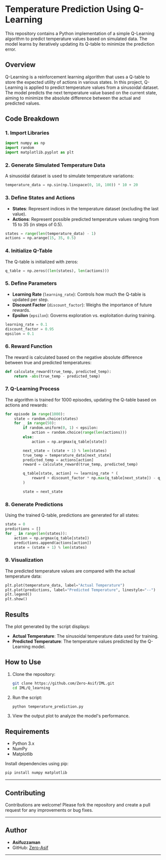 # Temperature Prediction Using Q-Learning

This repository contains a Python implementation of a simple Q-Learning algorithm to predict temperature values based on simulated data. The model learns by iteratively updating its Q-table to minimize the prediction error.

## Overview

Q-Learning is a reinforcement learning algorithm that uses a Q-table to store the expected utility of actions in various states. In this project, Q-Learning is applied to predict temperature values from a sinusoidal dataset. The model predicts the next temperature value based on the current state, aiming to minimize the absolute difference between the actual and predicted values.

## Code Breakdown

### 1. Import Libraries
```python
import numpy as np
import random
import matplotlib.pyplot as plt
```

### 2. Generate Simulated Temperature Data
A sinusoidal dataset is used to simulate temperature variations:
```python
temperature_data = np.sin(np.linspace(0, 10, 100)) * 10 + 20
```

### 3. Define States and Actions
- **States**: Represent indices in the temperature dataset (excluding the last value).
- **Actions**: Represent possible predicted temperature values ranging from 15 to 35 (in steps of 0.5).
```python
states = range(len(temperature_data) - 1)  
actions = np.arange(15, 35, 0.5)  
```

### 4. Initialize Q-Table
The Q-table is initialized with zeros:
```python
q_table = np.zeros((len(states), len(actions)))
```

### 5. Define Parameters
- **Learning Rate** (`learning_rate`): Controls how much the Q-table is updated per step.
- **Discount Factor** (`discount_factor`): Weighs the importance of future rewards.
- **Epsilon** (`epsilon`): Governs exploration vs. exploitation during training.
```python
learning_rate = 0.1
discount_factor = 0.95
epsilon = 0.1
```

### 6. Reward Function
The reward is calculated based on the negative absolute difference between true and predicted temperatures:
```python
def calculate_reward(true_temp, predicted_temp):
    return -abs(true_temp - predicted_temp)
```

### 7. Q-Learning Process
The algorithm is trained for 1000 episodes, updating the Q-table based on actions and rewards:
```python
for episode in range(1000):
    state = random.choice(states)
    for _ in range(50):
        if random.uniform(0, 1) < epsilon:
            action = random.choice(range(len(actions)))  
        else:
            action = np.argmax(q_table[state])

        next_state = (state + 1) % len(states)
        true_temp = temperature_data[next_state]
        predicted_temp = actions[action]
        reward = calculate_reward(true_temp, predicted_temp)

        q_table[state, action] += learning_rate * (
            reward + discount_factor * np.max(q_table[next_state]) - q_table[state, action]
        )

        state = next_state
```

### 8. Generate Predictions
Using the trained Q-table, predictions are generated for all states:
```python
state = 0
predictions = []
for _ in range(len(states)):
    action = np.argmax(q_table[state])
    predictions.append(actions[action])
    state = (state + 1) % len(states)
```

### 9. Visualization
The predicted temperature values are compared with the actual temperature data:
```python
plt.plot(temperature_data, label="Actual Temperature")
plt.plot(predictions, label="Predicted Temperature", linestyle="--")
plt.legend()
plt.show()
```

## Results
The plot generated by the script displays:
- **Actual Temperature**: The sinusoidal temperature data used for training.
- **Predicted Temperature**: The temperature values predicted by the Q-Learning model.

## How to Use

1. Clone the repository:
   ```bash
   git clone https://github.com/Zero-Asif/IML.git
   cd IML/Q_learning
   ```
2. Run the script:
   ```bash
   python temperature_prediction.py
   ```
3. View the output plot to analyze the model's performance.

## Requirements
- Python 3.x
- NumPy
- Matplotlib

Install dependencies using pip:
```bash
pip install numpy matplotlib
```

---

## Contributing
Contributions are welcome! Please fork the repository and create a pull request for any improvements or bug fixes.

---

## Author

- **Asifuzzaman**  
- GitHub: [Zero-Asif](https://github.com/Zero-Asif)

---
